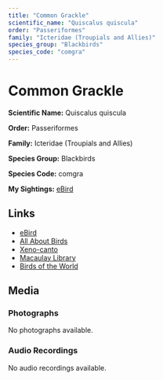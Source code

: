 ```yaml
---
title: "Common Grackle"
scientific_name: "Quiscalus quiscula"
order: "Passeriformes"
family: "Icteridae (Troupials and Allies)"
species_group: "Blackbirds"
species_code: "comgra"
---
```


# Common Grackle

**Scientific Name:** Quiscalus quiscula

**Order:** Passeriformes

**Family:** Icteridae (Troupials and Allies)

**Species Group:** Blackbirds

**Species Code:** comgra

**My Sightings:** [eBird](https://ebird.org/lifelist?r=world&time=life&spp=comgra)

## Links
* [eBird](https://ebird.org/species/comgra) 
* [All About Birds](https://www.allaboutbirds.org/guide/comgra) 
* [Xeno-canto](https://www.xeno-canto.org/species/quiscalus-quiscula) 
* [Macaulay Library](https://search.macaulaylibrary.org/catalog?taxonCode=comgra&sort=rating_rank_desc)
* [Birds of the World](https://birdsoftheworld.org/bow/species/comgra)

## Media
### Photographs
No photographs available.

### Audio Recordings
No audio recordings available.
